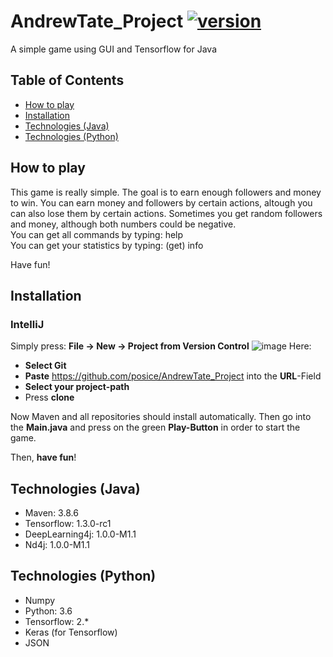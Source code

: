 # AndrewTate_Project [![version](https://img.shields.io/badge/version-1.0.0-green.svg)](https://semver.org)
A simple game using GUI and Tensorflow for Java

## Table of Contents
* [How to play](#how-to-play)
* [Installation](#installation)
* [Technologies (Java)](#technologies-java)
* [Technologies (Python)](#technologies-python)

## How to play
This game is really simple. The goal is to earn enough followers and money to win. You can earn money and followers by certain actions, altough you can also lose them by certain actions. Sometimes you get random followers and money, although both numbers could be negative.  
You can get all commands by typing: help  
You can get your statistics by typing: (get) info

Have fun!

## Installation
### **IntelliJ**  
Simply press: **File -> New -> Project from Version Control**
![image](https://user-images.githubusercontent.com/64781923/195993078-071fdd49-eef5-43e4-b393-abeecff02412.png)
Here:  
* **Select Git**
* **Paste** https://github.com/posice/AndrewTate_Project into the **URL**-Field
* **Select your project-path**
* Press **clone**

Now Maven and all repositories should install automatically.
Then go into the **Main.java** and press on the green **Play-Button** in order to start the game.

Then, **have fun**!

## Technologies (Java)
* Maven: 3.8.6
* Tensorflow: 1.3.0-rc1
* DeepLearning4j: 1.0.0-M1.1
* Nd4j: 1.0.0-M1.1

## Technologies (Python)
* Numpy
* Python: 3.6
* Tensorflow: 2.*
* Keras (for Tensorflow)
* JSON
